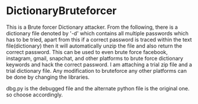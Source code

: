 # DictionaryBruteforcer
This is a Brute forcer Dictionary attacker. From  the following, there is a dictionary file denoted by '-d' which contains all multiple passwords which has to be tried, apart from this if a correct password is traced within the text file(dictionary) then it will automatically unzip the file and also return the correct password. This can be used to even brute force facebook, instagram, gmail, snapchat, and other platforms to brute force dictionary keywords and hack the correct password. I am attaching a trial zip file and a trial dictionary file.
Any modification to bruteforce any other platforms can be done by changing the libraries. 

dbg.py is the debugged file and the alternate python file is the original one. so choose accordingly.

